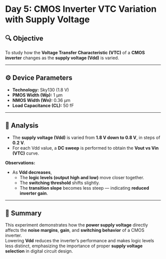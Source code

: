 # Day 5: CMOS Inverter VTC Variation with Supply Voltage

## 🔍 Objective
To study how the **Voltage Transfer Characteristic (VTC)** of a **CMOS inverter** changes as the **supply voltage (Vdd)** is varied.

---

## ⚙️ Device Parameters
- **Technology:** Sky130 (1.8 V)
- **PMOS Width (Wp):** 1 µm  
- **NMOS Width (Wn):** 0.36 µm  
- **Load Capacitance (CL):** 50 fF  

---

## 🧪 Analysis
- The **supply voltage (Vdd)** is varied from **1.8 V down to 0.8 V**, in steps of **0.2 V**.  
- For each Vdd value, a **DC sweep** is performed to obtain the **Vout vs Vin (VTC)** curve.  

**Observations:**
- As **Vdd decreases**,  
  - The **logic levels (output high and low)** move closer together.  
  - The **switching threshold** shifts slightly.  
  - The **transition slope** becomes less steep — indicating **reduced inverter gain**.  

---

## 🧠 Summary
This experiment demonstrates how the **power supply voltage** directly affects the **noise margins**, **gain**, and **switching behavior** of a CMOS inverter.  
Lowering **Vdd** reduces the inverter’s performance and makes logic levels less distinct, emphasizing the importance of proper **supply voltage selection** in digital circuit design.

